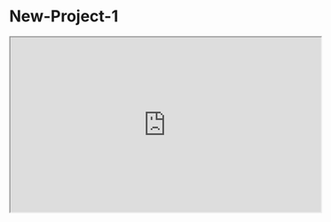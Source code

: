 # New-Project-1

<iframe width="560" height="315" src="https://www.youtube.com/embed/vQGKAIaUlpk">
 </iframe>
